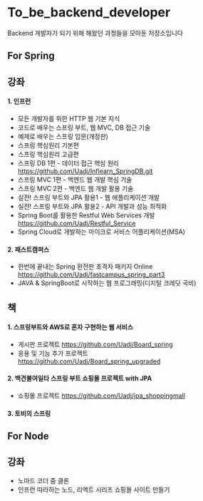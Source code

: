 # To_be_backend_developer
Backend 개발자가 되기 위해 해왔던 과정들을 모아둔 저장소입니다
## For Spring

## 강좌
#### 1. 인프런
- 모든 개발자를 위한 HTTP 웹 기본 지식
- 코드로 배우는 스프링 부트, 웹 MVC, DB 접근 기술
- 예제로 배우는 스프링 입문(개정판)
- 스프링 핵심원리 기본편
- 스프링 핵심원리 고급편
- 스프링 DB 1편 - 데이터 접근 핵심 원리 https://github.com/Uadj/Inflearn_SpringDB.git
- 스프링 MVC 1편 - 백엔드 웹 개발 핵심 기술   
- 스프링 MVC 2편 - 백엔드 웹 개발 활용 기술
- 실전! 스프링 부트와 JPA 활용1 - 웹 애플리케이션 개발
- 실전! 스프링 부트와 JPA 활용2 - API 개발과 성능 최적화
- Spring Boot를 활용한 Restful Web Services 개발  https://github.com/Uadj/Restful_Service
- Spring Cloud로 개발하는 마이크로 서비스 어플리케이션(MSA)

#### 2. 패스트캠퍼스
- 한번에 끝내는 Spring 완전판 초격차 패키지 Online https://github.com/Uadj/fastcampus_spring_part3
- JAVA & SpringBoot로 시작하는 웹 프로그래밍(디지털 크레딧 국비)

## 책  
#### 1. 스프링부트와 AWS로 혼자 구현하는 웹 서비스
- 게시판 프로젝트 https://github.com/Uadj/Board_spring 
- 응용 및 기능 추가 프로젝트 https://github.com/Uadj/Board_spring_upgraded

#### 2. 백견불여일타 스프링 부트 쇼핑몰 프로젝트 with JPA 
- 쇼핑몰 프로젝트 https://github.com/Uadj/jpa_shoppingmall

#### 3. 토비의 스프링


## For Node
## 강좌
- 노마드 코더 줌 클론
- 인프런 따라하는 노드, 리액트 시리즈 쇼핑몰 사이트 만들기
